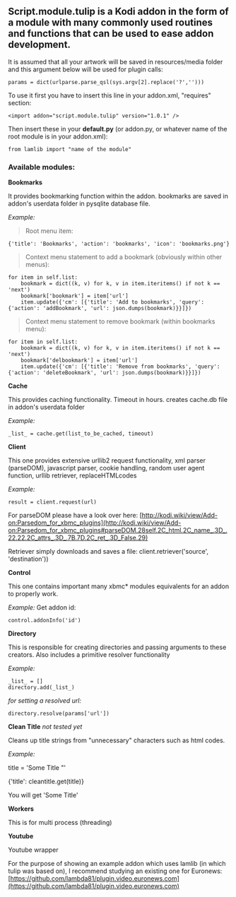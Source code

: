 ## Script.module.tulip is a Kodi addon in the form of a module with many commonly used routines and functions that can be used to ease addon development.

It is assumed that all your artwork will be saved in resources/media folder and this argument below will be used for plugin calls:

    params = dict(urlparse.parse_qsl(sys.argv[2].replace('?','')))

To use it first you have to insert this line in your addon.xml, "requires" section:

    <import addon="script.module.tulip" version="1.0.1" />

Then insert these in your **default.py** (or addon.py, or whatever name of the root module is in your addon.xml):

    from lamlib import "name of the module"

### Available modules:

**Bookmarks**

It provides bookmarking function within the addon. bookmarks are saved in addon's userdata folder in pysqlite database file.

_Example:_
>Root menu item:

    {'title': 'Bookmarks', 'action': 'bookmarks', 'icon': 'bookmarks.png'}

>Context menu statement to add a bookmark (obviously within other menus):

    for item in self.list:
        bookmark = dict((k, v) for k, v in item.iteritems() if not k == 'next')
        bookmark['bookmark'] = item['url']
        item.update({'cm': [{'title': 'Add to bookmarks', 'query': {'action': 'addBookmark', 'url': json.dumps(bookmark)}}]})

>Context menu statement to remove bookmark (within bookmarks menu):

    for item in self.list:
        bookmark = dict((k, v) for k, v in item.iteritems() if not k == 'next')
        bookmark['delbookmark'] = item['url']
        item.update({'cm': [{'title': 'Remove from bookmarks', 'query': {'action': 'deleteBookmark', 'url': json.dumps(bookmark)}}]})

**Cache**

This provides caching functionality. Timeout in hours. creates cache.db file in addon's userdata folder

_Example:_

    _list_ = cache.get(list_to_be_cached, timeout)

**Client**

This one provides extensive urllib2 request functionality, xml parser (parseDOM), javascript parser, cookie handling, random user agent function, urllib retriever, replaceHTMLcodes

_Example:_

    result = client.request(url)

For parseDOM please have a look over here:
[http://kodi.wiki/view/Add-on:Parsedom_for_xbmc_plugins](http://kodi.wiki/view/Add-on:Parsedom_for_xbmc_plugins#parseDOM.28self.2C_html.2C_name_.3D_.22.22.2C_attrs_.3D_.7B.7D.2C_ret_.3D_False.29)

Retriever simply downloads and saves a file:
    client.retriever('source', 'destination'))

**Control**

This one contains important many xbmc* modules equivalents for an addon to properly work.

_Example:_
Get addon id:

    control.addonInfo('id')

**Directory**

This is responsible for creating directories and passing arguments to these creators. Also includes a primitive resolver functionality

_Example:_

    _list_ = []
    directory.add(_list_)

_for setting a resolved url:_

    directory.resolve(params['url'])

**Clean Title** _not tested yet_

Cleans up title strings from "unnecessary" characters such as html codes.

_Example:_

title = 'Some Title &quot;' 

{'title': cleantitle.get(title)}

You will get 'Some Title'

**Workers**

This is for multi process (threading)

**Youtube**

Youtube wrapper

For the purpose of showing an example addon which uses lamlib (in which tulip was based on), I recommend studying an existing one for Euronews:
[https://github.com/lambda81/plugin.video.euronews.com](https://github.com/lambda81/plugin.video.euronews.com)
